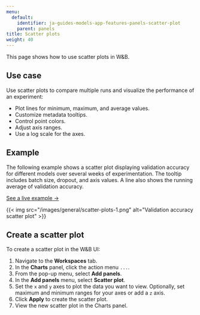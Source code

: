 ```yaml
---
menu:
  default:
    identifier: ja-guides-models-app-features-panels-scatter-plot
    parent: panels
title: Scatter plots
weight: 40
---
```


This page shows how to use scatter plots in W&B.

## Use case 

Use scatter plots to compare multiple runs and visualize the performance of an experiment:

- Plot lines for minimum, maximum, and average values.
- Customize metadata tooltips.
- Control point colors.
- Adjust axis ranges.
- Use a log scale for the axes.

## Example

The following example shows a scatter plot displaying validation accuracy for different models over several weeks of experimentation. The tooltip includes batch size, dropout, and axis values. A line also shows the running average of validation accuracy. 

[See a live example →](https://app.wandb.ai/l2k2/l2k/reports?view=carey%2FScatter%20Plot)

{{< img src="/images/general/scatter-plots-1.png" alt="Validation accuracy scatter plot" >}}

## Create a scatter plot

To create a scatter plot in the W&B UI:

1. Navigate to the **Workspaces** tab.
2. In the **Charts** panel, click the action menu `...`.
3. From the pop-up menu, select **Add panels**.
4. In the **Add panels** menu, select **Scatter plot**.
5. Set the `x` and `y` axes to plot the data you want to view. Optionally, set maximum and minimum ranges for your axes or add a `z` axis.
6. Click **Apply** to create the scatter plot.
7. View the new scatter plot in the Charts panel.